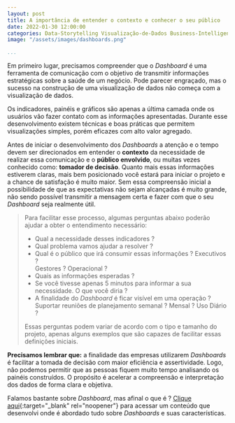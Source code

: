 ```yaml
---
layout: post
title: A importância de entender o contexto e conhecer o seu público
date: 2022-01-30 12:00:00
categories: Data-Storytelling Visualização-de-Dados Business-Intelligence Data-Analytics
image: "/assets/images/dashboards.png" 

...
```


Em primeiro lugar, precisamos compreender que o *Dashboard* é uma ferramenta de comunicação com o objetivo de transmitir informações estratégicas sobre a saúde de um negócio. Pode parecer engraçado, mas o   sucesso na construção de uma visualização de dados não começa com a visualização de dados. 


Os indicadores, painéis e gráficos são apenas a última camada onde os usuários vão fazer contato com as informações apresentadas. Durante esse desenvolvimento existem técnicas e boas práticas que permitem visualizações simples, porém eficazes com alto valor agregado.

Antes de iniciar o desenvolvimento dos *Dashboards* a atenção e o tempo devem ser direcionados em entender o **contexto** da necessidade de realizar essa comunicação e o **público envolvido**, ou muitas vezes conhecido como: **tomador de decisão**. Quanto mais essas informações estiverem claras, mais bem posicionado você estará para iniciar o projeto e a chance de satisfação é muito maior.
Sem essa compreensão inicial a possibilidade de que as expectativas não sejam alcançadas é muito grande, não sendo possível transmitir a mensagem certa e fazer com que o seu *Dashboard* seja realmente útil.

> Para facilitar esse processo, algumas perguntas abaixo poderão ajudar a obter o entendimento necessário:
>
> - Qual a necessidade desses indicadores ?
> - Qual problema vamos ajudar a resolver ?
> - Qual é o público que irá consumir essas informações ? Executivos ?<br>Gestores ? Operacional ?
> - Quais as informações esperadas ?
> -  Se você tivesse apenas 5 minutos para informar a sua necessidade. O que você diria ?
> - A finalidade do *Dashboard* é ficar visível em uma operação ? Suportar reuniões de planejamento semanal ? Mensal ? Uso Diário ?
>
> Essas perguntas podem variar de acordo com o tipo e tamanho do projeto, apenas alguns exemplos que são capazes de facilitar essas definições iniciais.




**Precisamos lembrar que:** a finalidade das empresas utilizarem *Dashboards* é facilitar a tomada de decisão com maior eficiência e assertividade. Logo, não podemos permitir que as pessoas fiquem muito tempo analisando os painéis construídos. O propósito é acelerar a compreensão e interpretação dos dados de forma clara e objetiva.

Falamos bastante sobre *Dashboard*, mas afinal o que é ?
[Clique aqui](https://lucaseduardomelzi.com.br/visualiza%C3%A7%C3%A3o-de-dados/business-intelligence/data-analytics/2021/10/17/DASHBOARDS-Quem-sao-Do-que-se-alimentam-Onde-vivem.html){:target="_blank" rel="noopener"} para acessar um conteúdo que desenvolvi onde é abordado tudo sobre *Dashboards* e suas características.